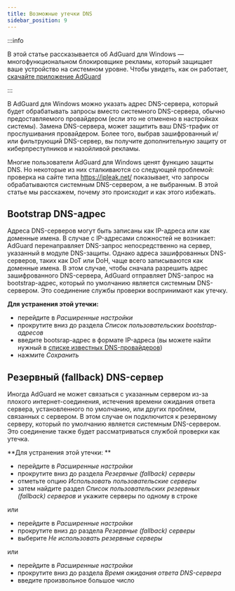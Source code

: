 ```yaml
---
title: Возможные утечки DNS
sidebar_position: 9
---
```


:::info

В этой статье рассказывается об AdGuard для Windows — многофункциональном блокировщике рекламы, который защищает ваше устройство на системном уровне. Чтобы увидеть, как он работает, [скачайте приложение AdGuard](https://adguard.com/download.html?auto=true)

:::

В AdGuard для Windows можно указать адрес DNS-сервера, который будет обрабатывать запросы вместо системного DNS-сервера, обычно предоставляемого провайдером (если это не отменено в настройках системы). Замена DNS-сервера, может защитить ваш DNS-трафик от прослушивания провайдером. Более того, выбрав зашифрованный и/или фильтрующий DNS-сервер, вы получите дополнительную защиту от киберпреступников и назойливой рекламы.

Многие пользователи AdGuard для Windows ценят функцию защиты DNS. Но некоторые из них сталкиваются со следующей проблемой: проверка на сайте типа https://ipleak.net/ показывает, что запросы обрабатываются системным DNS-сервером, а не выбранным. В этой статье мы расскажем, почему это происходит и как этого избежать.

## Bootstrap DNS-адрес

Адреса DNS-серверов могут быть записаны как IP-адреса или как доменные имена. В случае с IP-адресами сложностей не возникает: AdGuard перенаправляет DNS-запрос непосредственно на сервер, указанный в модуле DNS-защиты. Однако адреса зашифрованных DNS-серверов, таких как DoT или DoH, чаще всего записываются как доменные имена. В этом случае, чтобы сначала разрешить адрес зашифрованного DNS-сервера, AdGuard отправляет DNS-запрос на bootstrap-адрес, который по умолчанию является системным DNS-сервером. Это соединение службы проверки воспринимают как утечку.

**Для устранения этой утечки:**

* перейдите в *Расширенные настройки*
* прокрутите вниз до раздела *Список пользовательских bootstrap-адресов*
* введите bootsrap-адрес в формате IP-адреса (вы можете найти нужный в [списке известных DNS-провайдеров](https://adguard-dns.io/kb/general/dns-providers/))
* нажмите *Сохранить*

## Резервный (fallback) DNS-сервер

Иногда AdGuard не может связаться с указанным сервером из-за плохого интернет-соединения, истечения времени ожидания ответа сервера, установленного по умолчанию, или других проблем, связанных с сервером. В этом случае он подключится к резервному серверу, который по умолчанию является системным DNS-сервером. Это соединение также будет рассматриваться службой проверки как утечка.

**Для устранения этой утечки: **

* перейдите в *Расширенные настройки*
* прокрутите вниз до раздела *Резервные (fallback) серверы*
* отметьте опцию *Использовать пользовательские серверы*
* затем найдите раздел *Список пользовательских резервных (fallback) серверов* и укажите серверы по одному в строке

или

* перейдите в *Расширенные настройки*
* прокрутите вниз до раздела *Резервные (fallback) серверы*
* выберите *Не использовать резервные серверы*

или

* перейдите в *Расширенные настройки*
* прокрутите вниз до раздела *Время ожидания ответа DNS-сервера*
* введите произвольное большое число
